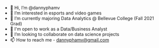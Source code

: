 - 👋 Hi, I’m @dannyphamv
- 👀 I’m interested in esports and video games
- 🌱 I’m currently majoring Data Analytics @ Bellevue College (Fall 2021 Grad)
- 💼 I'm open to work as a Data/Business Analyst
- 💞️ I’m looking to collaborate on data science projects
- 📫 How to reach me - dannyphamv@gmail.com

<!---
dannyphamv/dannyphamv is a ✨ special ✨ repository because its `README.md` (this file) appears on your GitHub profile.
You can click the Preview link to take a look at your changes.
--->
